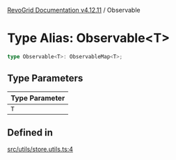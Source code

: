 [RevoGrid Documentation v4.12.11](README.md) / Observable

# Type Alias: Observable\<T\>

```ts
type Observable<T>: ObservableMap<T>;
```

## Type Parameters

| Type Parameter |
| ------ |
| `T` |

## Defined in

[src/utils/store.utils.ts:4](https://github.com/revolist/revogrid/blob/6f8df4eb606fcbd6f32b575f3753800c08ad78f6/src/utils/store.utils.ts#L4)
